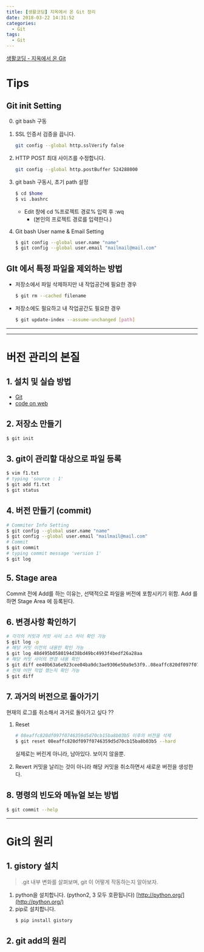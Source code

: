 ```yaml
---
title: [생활코딩] 지옥에서 온 Git 정리
date: 2018-03-22 14:31:52
categories:
  - Git
tags:
  - Git
---
```


[생활코딩 - 지옥에서 온 Git](https://opentutorials.org/course/2708)

# Tips
## Git init Setting
0. git bash 구동
1. SSL 인증서 검증을 끕니다.
	```bash
	git config --global http.sslVerify false
	```
2. HTTP POST 최대 사이즈를 수정합니다.
	```bash
	git config --global http.postBuffer 524288000
	```
3. git bash 구동시, 초기 path 설정
    ```bash
    $ cd $home
    $ vi .bashrc
    ```
    - Edit 창에 cd %프로젝트 경로% 입력 후 :wq
        - (본인의 프로젝트 경로를 입력한다.)

4. Git bash User name & Email Setting
    ```bash
    $ git config --global user.name "name"
    $ git config --global user.email "mailmail@mail.com"
    ```

## GIt 에서 특정 파일을 제외하는 방법
- 저장소에서 파일 삭제하지만 내 작업공간에 필요한 경우
    ```bash
    $ git rm --cached filename
    ```
    
- 저장소에도 필요하고 내 작업공간도 필요한 경우
    ```bash
    $ git update-index --assume-unchanged [path]
    ```

---
---

# 버전 관리의 본질
## 1. 설치 및 실습 방법
- [Git](http://git-scm.com)
- [code on web](https://codeonweb.com/dashboard)

## 2. 저장소 만들기
```bash
$ git init
```

## 3. git이 관리할 대상으로 파일 등록
```bash
$ vim f1.txt
# typing 'source : 1'
$ git add f1.txt
$ git status
```

## 4. 버전 만들기 (commit)
```bash
# Commiter Info Setting
$ git config --global user.name "name"
$ git config --global user.email "mailmail@mail.com"
# Commit
$ git commit
# typing commit message 'version 1'
$ git log
```

## 5. Stage area
Commit 전에 Add를 하는 이유는, 선택적으로 파일을 버전에 포함시키기 위함.
Add 를 하면 Stage Area 에 등록된다.

## 6. 변경사항 확인하기
```bash
# 각각의 커밋과 커밋 사이 소스 차이 확인 가능
$ git log -p
# 해당 커밋 이전의 내용만 확인 가능
$ git log 48d495b0580194d38bd49bc4993f4bedf26a28aa
# 해당 커밋 사이의 변경 내용 확인
$ git diff ee40b63a6e923cee04ba9dc3ae9306e50a9e53f9..08eaffc820df097f0746359d5d70cb15ba8b03b5
# 현재 어떤 작업 했는지 확인 가능
$ git diff
```

## 7. 과거의 버전으로 돌아가기
현재의 로그를 취소해서 과거로 돌아가고 싶다 ??
1. Reset
    ```bash
    # 08eaffc820df097f0746359d5d70cb15ba8b03b5 이후의 버전을 삭제
    $ git reset 08eaffc820df097f0746359d5d70cb15ba8b03b5 --hard
    ```
    실제로는 버린게 아니라, 남아있다. 보이지 않을뿐.

2. Revert
    커밋을 날리는 것이 아니라 해당 커밋을 취소하면서 새로운 버전을 생성한다.

## 8. 명령의 빈도와 메뉴얼 보는 방법
```bash
$ git commit --help
```

---
# Git의 원리

## 1. gistory 설치
> .git 내부 변화를 살펴보며, git 이 어떻게 작동하는지 알아보자.

1. python을 설치합니다. (python2, 3 모두 호환됩니다)
    [http://python.org/](http://python.org/)
2. pip로 설치합니다.
    ```bash
    $ pip install gistory
    ```

## 2. git add의 원리
